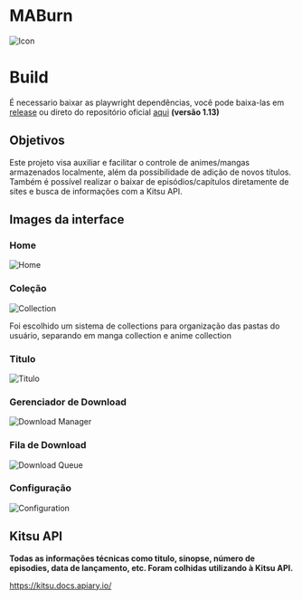 # MABurn

![Icon](https://i.imgur.com/7hjlHAW.png) 


# Build
É necessario baixar as playwright dependências, você pode baixa-las em [release](https://github.com/lucferreira-27/MABurn/releases/tag/v1.0.0-beta) ou direto do repositório oficial [aqui](https://github.com/microsoft/playwright-java) **(versão 1.13)**

## Objetivos

Este projeto visa auxiliar e facilitar o controle de animes/mangas armazenados localmente, além da possibilidade de adição de novos títulos. Também é possível realizar o baixar de episódios/capítulos diretamente de sites e busca de informações com a Kitsu API.

## Images da interface

### Home
![Home](https://i.ibb.co/pvdwLbX/Maburn-02.png)

### Coleção
![Collection](https://i.ibb.co/tXYpGtm/Maburn-04.png)

Foi escolhido um sistema de collections para organização das pastas do usuário, separando em manga collection e anime collection


### Titulo
![Titulo](https://i.ibb.co/BnSHmVP/Maburn-05.png)


### Gerenciador de Download
![Download Manager](https://i.ibb.co/LYgNyVC/Maburn-06.png)


### Fila de Download
![Download Queue](https://i.ibb.co/PTKKTSQ/Maburn-01.png)


### Configuração
![Configuration](https://i.ibb.co/PDPNs48/Maburn-03.png)

## Kitsu API
**Todas as informações técnicas como titulo, sinopse, número de episodies, data de lançamento, etc. Foram colhidas utilizando à Kitsu API.**

https://kitsu.docs.apiary.io/
